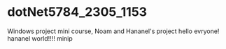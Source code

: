 # dotNet5784_2305_1153
Windows project mini course, Noam and Hananel's project
hello evryone!
hananel world!!!!
minip